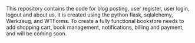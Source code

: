 This repository contains the code for blog posting, user register, user login, logout and about us, it is created using the python flask, sqlalchemy, Werkzeug, and WTForms. To create a fully functional bookstore needs to add shopping cart, book management, notifications, billing and payment, and will be coming soon.
